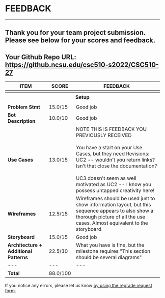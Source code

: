 # FEEDBACK
---
Thank you for your team project submission.                  Please see below for your scores and feedback.
---
## Your Github Repo URL: https://github.ncsu.edu/csc510-s2022/CSC510-27 
| ITEM | SCORE | FEEDBACK |
| --- | --- | --- |
| <tr><th colspan=3> Setup </th></tr> |
| **Problem Stmt** | 15.0/15 | Good job |
| **Bot Description** | 10.0/10 | Good job |
| **Use Cases** | 13.0/15 | NOTE THIS IS FEEDBACK YOU PREVIOUSLY RECEIVED<br /><br />You have a start on your Use Cases, but they need Revisions:    UC2 -- wouldn't you return links?   Isn't that close the documentation?<br><br>UC3  doesn't seem as well motivated as UC2 -- I know you possess untapped creativity here! |
| **Wireframes** | 12.5/15 | Wireframes should be used just to show information layout, but this sequence appears to also show a thorough picture of all the use cases. Almost equivalent to the storyboard. |
| **Storyboard** | 15.0/15 | Good job |
| **Architecture + Additional Patterns** | 22.5/30 | What you have is fine, but the milestone requires "This section should be several diagrams" |
| --- | --- | --- |
| **Total** | 88.0/100 |  |

If you notice any errors, please let us know [by using the regrade request form](https://github.ncsu.edu/CSC-510/Course/blob/main/README.md#homeworkproject-regrade-requests).
